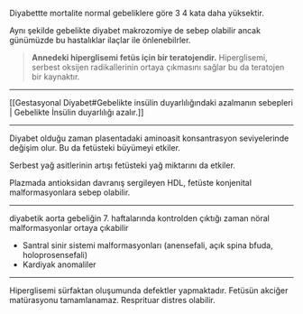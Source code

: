 Diyabettte mortalite normal gebeliklere göre 3 4 kata daha yüksektir.

Aynı şekilde gebelikte diyabet makrozomiye de sebep olabilir ancak günümüzde bu hastalıklar ilaçlar ile önlenebilrler.

>**Annedeki hiperglisemi fetüs için bir teratojendir.** Hiperglisemi, serbest oksijen radikallerinin ortaya çıkmasını sağlar bu da teratojen bir kaynaktır. 

---

[[Gestasyonal Diyabet#Gebelikte insülin duyarlılığındaki azalmanın sebepleri | Gebelikte İnsülin duyarlılığı azalır.]]

---

Diyabet olduğu zaman plasentadaki aminoasit konsantrasyon seviyelerinde değişim olur. Bu da fetüsteki büyümeyi etkiler.

Serbest yağ asitlerinin artışı fetüsteki yağ miktarını da etkiler.

Plazmada antioksidan davranış sergileyen HDL, fetüste konjenital malformasyonlara sebep olabilir.

---

diyabetik aorta gebeliğin 7. haftalarında kontrolden çıktığı zaman nöral malformasyonlar ortaya çıkabilir

- Santral sinir sistemi malformasyonları (anensefali, açık spina bfuda, holoprosensefali)
- Kardiyak anomaliler

---

Hiperglisemi sürfaktan oluşumunda defektler yapmaktadır. Fetüsün akciğer matürasyonu tamamlanamaz. Resprituar distres olabilir.


